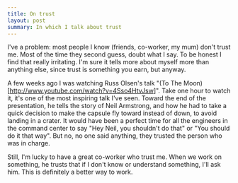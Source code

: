 ```yaml
---
title: On trust
layout: post
summary: In which I talk about trust
---
```


I've a problem: most people I know (friends, co-worker, my mum) don't trust me. Most of the time they second guess, doubt what I say. To be honest I find that really irritating. I'm sure it tells more about myself more than anything else, since trust is something you earn, but anyway.

A few weeks ago I was watching Russ Olsen's talk "(To The Moon)[http://www.youtube.com/watch?v=4Sso4HtvJsw]". Take one hour to watch it, it's one of the most inspiring talk I've seen. Toward the end of the presentation, he tells the story of Neil Armstrong, and how he had to take a quick decision to make the capsule fly toward instead of down, to avoid landing in a crater. It would have been a perfect time for all the engineers in the command center to say "Hey Neil, you shouldn't do that" or "You should do it that way". But no, no one said anything, they trusted the person who was in charge.

Still, I'm lucky to have a great co-worker who trust me. When we work on something, he trusts that if I don't know or understand something, I'll ask him. This is definitely a better way to work.
